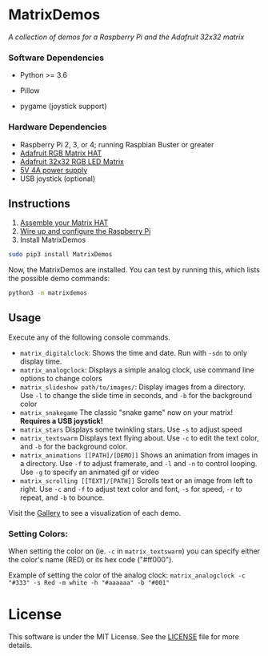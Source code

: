 # MatrixDemos

*A collection of demos for a Raspberry Pi and the Adafruit 32x32 matrix*

### Software Dependencies

* Python >= 3.6

* Pillow
* pygame (joystick support)

### Hardware Dependencies

* Raspberry Pi 2, 3, or 4; running Raspbian Buster or greater
* [Adafruit RGB Matrix HAT](https://www.adafruit.com/product/2345)
* [Adafruit 32x32 RGB LED Matrix](https://www.adafruit.com/product/1484)
* [5V 4A power supply](https://www.adafruit.com/product/1466)
* USB joystick (optional)

## Instructions

1. [Assemble your Matrix HAT](https://learn.adafruit.com/adafruit-rgb-matrix-plus-real-time-clock-hat-for-raspberry-pi/assembly)
2. [Wire up and configure the Raspberry Pi](https://learn.adafruit.com/adafruit-rgb-matrix-plus-real-time-clock-hat-for-raspberry-pi/driving-matrices)
3. Install MatrixDemos

```bash
sudo pip3 install MatrixDemos
```

Now, the MatrixDemos are installed. You can test by running this, which lists the possible demo commands:

```bash
python3 -m matrixdemos
```

## Usage

Execute any of the following console commands.

* `matrix_digitalclock`: Shows the time and date. Run with `-sdn` to only display time.
* `matrix_analogclock`: Displays a simple analog clock, use command line options to change colors
* `matrix_slideshow path/to/images/`: Display images from a directory.  Use `-l` to change the slide time in seconds, and `-b` for the background color
* `matrix_snakegame` The classic "snake game" now on your matrix! **Requires a USB joystick!**
* `matrix_stars` Displays some twinkling stars. Use `-s` to adjust speed
* `matrix_textswarm` Displays text flying about. Use `-c` to edit the text color, and `-b` for the background color.
* `matrix_animations [[PATH]/[DEMO]]` Shows an animation from images in a directory. Use `-f` to adjust framerate, and `-l` and `-n` to control looping. Use `-g` to specify an animated gif or video
* `matrix_scrolling [[TEXT]/[PATH]]` Scrolls text or an image from left to right. Use `-c` and `-f` to adjust text color and font, `-s` for speed, `-r` to repeat, and `-b` to bounce.

Visit the [Gallery](https://github.com/nachomonkey/MatrixDemos/blob/master/extra/gallery.md) to see a visualization of each demo.

### Setting Colors:

When setting the color on (ie. `-c` in `matrix_textswarm`) you can specify either the color's name (RED) or its hex code ("#ff000").

Example of setting the color of the analog clock:
`matrix_analogclock -c "#333" -s Red -m white -h "#aaaaaa" -b "#001"`

# License

This software is under the MIT License. See the [LICENSE](https://github.com/nachomonkey/MatrixDemos/blob/master/LICENSE) file for more details.
